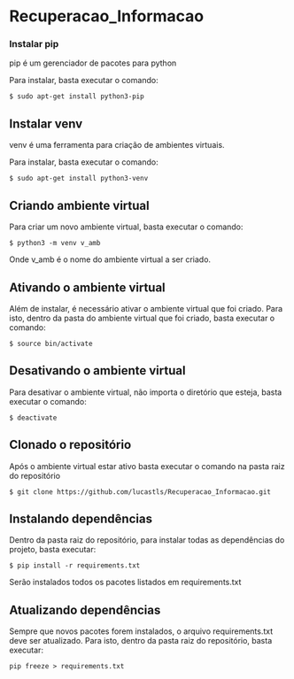 # Recuperacao_Informacao

### Instalar pip

pip é um gerenciador de pacotes para python

Para instalar, basta executar o comando:
```
$ sudo apt-get install python3-pip
```
## Instalar venv

venv é uma ferramenta para criação de ambientes virtuais.

Para instalar, basta executar o comando:
```
$ sudo apt-get install python3-venv
```
## Criando ambiente virtual

Para criar um novo ambiente virtual, basta executar o comando:
```
$ python3 -m venv v_amb
```
Onde v_amb é o nome do ambiente virtual a ser criado.

## Ativando o ambiente virtual

Além de instalar, é necessário ativar o ambiente virtual que foi criado. Para isto, dentro da pasta do ambiente virtual que foi criado, basta executar o comando:
```
$ source bin/activate
```
## Desativando o ambiente virtual

Para desativar o ambiente virtual, não importa o diretório que esteja, basta executar o comando:
```
$ deactivate
```
## Clonado o repositório

Após o ambiente virtual estar ativo basta executar o comando na pasta raiz do repositório
```
$ git clone https://github.com/lucastls/Recuperacao_Informacao.git
```
## Instalando dependências

Dentro da pasta raiz do repositório, para instalar todas as dependências do projeto, basta executar:
```
$ pip install -r requirements.txt
```
Serão instalados todos os pacotes listados em requirements.txt

## Atualizando dependências

Sempre que novos pacotes forem instalados, o arquivo requirements.txt deve ser atualizado. Para isto, dentro da pasta raiz do repositório, basta executar:
```
pip freeze > requirements.txt
```
